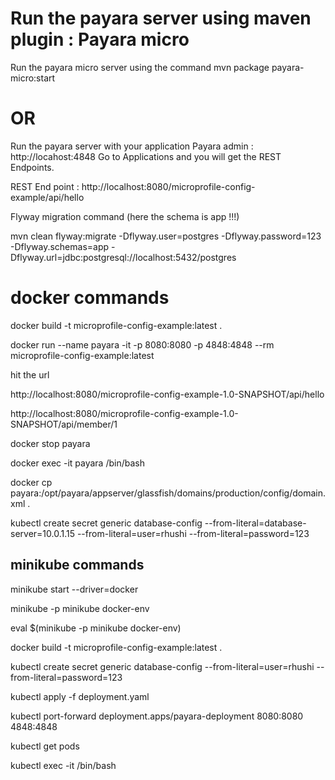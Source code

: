 # Run the payara server using maven plugin : Payara micro
Run the payara micro server using the command mvn package payara-micro:start

# OR

Run the payara server with your application
Payara admin : http://locahost:4848
Go to Applications and you will get the REST Endpoints.

REST End point : http://localhost:8080/microprofile-config-example/api/hello

Flyway migration command (here the schema is app !!!)

mvn clean flyway:migrate -Dflyway.user=postgres -Dflyway.password=123 -Dflyway.schemas=app -Dflyway.url=jdbc:postgresql://localhost:5432/postgres

# docker commands 



docker build -t microprofile-config-example:latest .

docker run --name payara -it -p 8080:8080 -p 4848:4848  --rm microprofile-config-example:latest

hit the url 

http://localhost:8080/microprofile-config-example-1.0-SNAPSHOT/api/hello

http://localhost:8080/microprofile-config-example-1.0-SNAPSHOT/api/member/1

docker stop payara

docker exec -it payara /bin/bash

docker cp payara:/opt/payara/appserver/glassfish/domains/production/config/domain.xml .

kubectl create secret generic database-config --from-literal=database-server=10.0.1.15 --from-literal=user=rhushi --from-literal=password=123

## minikube commands

minikube start --driver=docker

minikube -p minikube docker-env

eval $(minikube -p minikube docker-env)


docker build -t microprofile-config-example:latest .

kubectl create secret generic database-config --from-literal=user=rhushi --from-literal=password=123

kubectl apply -f deployment.yaml

kubectl port-forward deployment.apps/payara-deployment 8080:8080 4848:4848

kubectl get pods

kubectl exec -it <pod-name> /bin/bash